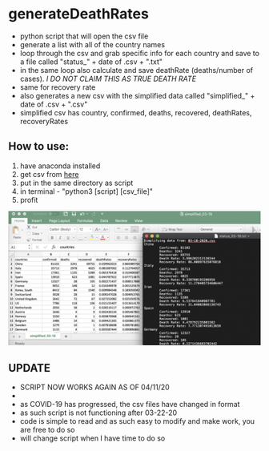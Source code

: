 # generateDeathRates
- python script that will open the csv file
- generate a list with all of the country names
- loop through the csv and grab specific info for each country and save to a file called "status_" + date of .csv + ".txt"
- in the same loop also calculate and save deathRate (deaths/number of cases). *I DO NOT CLAIM THIS AS TRUE DEATH RATE*
- same for recovery rate
- also generates a new csv with the simplified data called "simplified_" + date of .csv + ".csv"
- simplified csv has country, confirmed, deaths, recovered, deathRates, recoveryRates

## How to use:
1. have anaconda installed
2. get csv from [here](https://github.com/CSSEGISandData/COVID-19/tree/master/csse_covid_19_data/csse_covid_19_daily_reports)
3. put in the same directory as script
4. in terminal - "python3 [script] [csv_file]"
5. profit

![Example image](https://github.com/joseishere/generateDeathRates/blob/master/updated.png)

## UPDATE
- SCRIPT NOW WORKS AGAIN AS OF 04/11/20
- 
- as COVID-19 has progressed, the csv files have changed in format
- as such script is not functioning after 03-22-20
- code is simple to read and as such easy to modify and make work, you are free to do so
- will change script when I have time to do so
